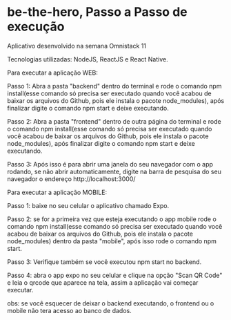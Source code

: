 # be-the-hero, Passo a Passo de execução
Aplicativo desenvolvido na semana Omnistack 11

Tecnologias utilizadas: NodeJS, ReactJS e React Native.

Para executar a aplicação WEB:

Passo 1: Abra a pasta "backend" dentro do terminal e rode o comando npm install(esse comando só precisa ser executado quando você acabou de baixar os arquivos do Github, pois ele instala o pacote node_modules), após finalizar digite o comando  npm start e deixe executando.

Passo 2: Abra a pasta "frontend" dentro de outra página do terminal e rode o comando npm install(esse comando só precisa ser executado quando você acabou de baixar os arquivos do Github, pois ele instala o pacote node_modules), após finalizar digite o comando  npm start e deixe executando.

Passo 3: Após isso é para abrir uma janela do seu navegador com o app rodando, se não abrir automaticamente, digite na barra de pesquisa do seu navegador o endereço http://localhost:3000/

Para executar a aplicação MOBILE:

Passo 1: baixe no seu celular o aplicativo chamado Expo.

Passo 2: se for a primeira vez que esteja executando o app mobile rode o comando npm install(esse comando só precisa ser executado quando você acabou de baixar os arquivos do Github, pois ele instala o pacote node_modules) dentro da pasta "mobile", após isso rode o comando npm start.

Passo 3: Verifique também se você executou npm start no backend.

Passo 4: abra o app expo no seu celular e clique na opção "Scan QR Code" e leia o qrcode que aparece na tela, assim a aplicação vai começar executar.

obs: se você esquecer de deixar o backend executando, o frontend ou o mobile não tera acesso ao banco de dados.
